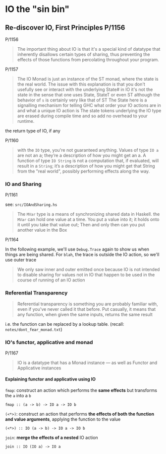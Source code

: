 # IO the "sin bin"

## Re-discover IO, First Principles P/1156

P/1156

> The important thing about IO is that it's a special kind of datatype
> that inherently disallows certain types of sharing, thus preventing the
> effects of those functions from percolating throughout your program.

P/1157

> The IO Monad is just an instance of the ST monad, where the state is
> the real world.
> The issue with this explanation is that you don't usefully see or interact
> with the underlying State# in IO
> it's not the state in the sense that one uses State, StateT or even ST
> although the behavior of `s` is certainly very like that of ST
> The State here is a signalling mechanism for telling GHC what order your
> IO actions are in and what a unique IO action is
> The state tokens underlying the IO type are erased during compile time
> and so add no overhead to your runtime.

the return type of IO, if any

P/1160

> with the `IO` type, you're not guaranteed anything. Values of type `IO a`
> are not an a; they’re a description of how you might get an a. A function
> of type `IO String` is not a computation that, if evaluated, will result in
> a `String`; it’s a description of how you might get that String from the
> "real world", possibly performing effects along the way.

### IO and Sharing

P/1161

see: `src/IOAndSharing.hs`

> The `MVar` type is a means of synchronizing shared data in Haskell.
> the `MVar` can hold one value at a time. You put a value into it; it
> holds onto it until you take that value out; Then and only then can you
> put another value in the Box

P/1164

In the following example, we'll use `Debug.Trace` again to show us when
things are being shared. For `blah`, the trace is outside the IO action, so we'll use outer trace

> We only saw inner and outer emitted once because IO is not intended to
> disable sharing for values not in IO that happen to be used in the course
> of running of an IO action

### Referential Transparency

> Referential transparency is something you are probably familiar with,
> even if you've never called it that before. Put casually, it means that
> any function, when given the same inputs, returns the same result

i.e. the function can be replaced by a lookup table.
(recall: `notes/dont_fear_monad.txt`)

### IO's functor, applicative and monad

P/1167

> IO is a datatype that has a Monad instance — as well as Functor and
> Applicative instances

#### Explaining functor and applicative using IO

`fmap`: construct an action which performs the **same effects** but transforms the `a` into a `b`

`fmap :: (a -> b) -> IO a -> IO b`

`(<*>)`: construct an action that performs **the effects of both the
function and value arguments**, applying the function to the value

`(<*>) :: IO (a -> b) -> IO a -> IO b`

`join`: **merge the effects of a nested** IO action

`join :: IO (IO a) -> IO a`
